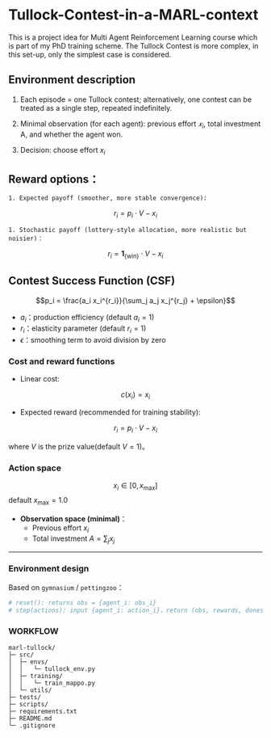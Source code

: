 # Tullock-Contest-in-a-MARL-context
This is a project idea for Multi Agent Reinforcement Learning course which is part of my PhD training scheme. The Tullock Contest is more complex, in this set-up, only the simplest case is considered.  
## Environment description

1. Each episode = one Tullock contest; alternatively, one contest can be treated as a single step, repeated indefinitely.
   
2. Minimal observation (for each agent): previous effort 
$𝑥_i$, total investment A, and whether the agent won.

3. Decision: choose effort 
$x_i$

## Reward options：
    
    1. Expected payoff (smoother, more stable convergence): 

$$
r_i = p_i \cdot V - x_i
$$
    
    1. Stochastic payoff (lottery-style allocation, more realistic but noisier)：

$$
r_i = \mathbf{1}_{\{\text{win}\}} \cdot V - x_i
$$

## Contest Success Function (CSF)

$$p_i = \frac{a_i x_i^{r_i}}{\sum_j a_j x_j^{r_j} + \epsilon}$$

- $a_i$：production efficiency (default $a_i=1$)  
- $r_i$：elasticity parameter (default $r_i=1$) 
- $\epsilon$：smoothing term to avoid division by zero  

### Cost and reward functions
- Linear cost:

$$
c(x_i) = x_i
$$

- Expected reward (recommended for training stability):

$$
r_i = p_i \cdot V - x_i
$$

where $V$ is the prize value(default $V=1$)。

### Action space
 
  $$
  x_i \in [0, x_{\max}]
  $$
  default $x_{\max}=1.0$

- **Observation space (minimal)**：  
  - Previous effort $x_i$  
  - Total investment $A = \sum_j x_j$  

---

### Environment design
Based on `gymnasium` / `pettingzoo`：

```python
# reset(): returns obs = {agent_i: obs_i}
# step(actions): input {agent_i: action_i}，return (obs, rewards, dones, infos)
```
### WORKFLOW
```
marl-tullock/
├─ src/
│  ├─ envs/             
│  │   └─ tullock_env.py
│  ├─ training/         
│  │   └─ train_mappo.py
│  └─ utils/            
├─ tests/               
├─ scripts/             
├─ requirements.txt     
├─ README.md            
└─ .gitignore           
```

